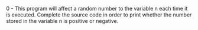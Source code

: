 0 - This program will affect a random number to the variable n each time it is executed. Complete the source code in order to print whether the number stored in the variable n is positive or negative. 